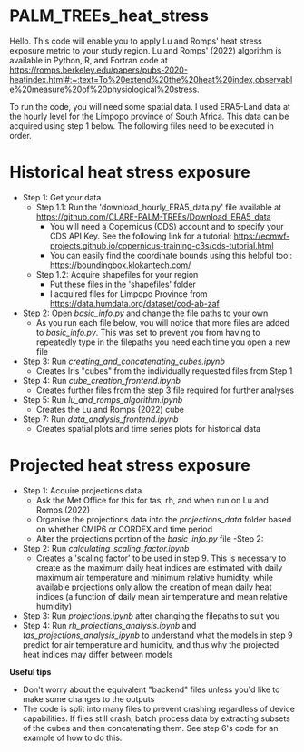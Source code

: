 # PALM_TREEs_heat_stress

Hello. This code will enable you to apply Lu and Romps' heat stress exposure metric to your study region.
Lu and Romps' (2022) algorithm is available in Python, R, and Fortran code at https://romps.berkeley.edu/papers/pubs-2020-heatindex.html#:~:text=To%20extend%20the%20heat%20index,observable%20measure%20of%20physiological%20stress.

To run the code, you will need some spatial data. I used ERA5-Land data at the hourly level for the Limpopo province of South Africa. This data can be acquired using step 1 below.
The following files need to be executed in order. 

# Historical heat stress exposure
- Step 1: Get your data
  - Step 1.1: Run the 'download_hourly_ERA5_data.py' file available at https://github.com/CLARE-PALM-TREEs/Download_ERA5_data
    - You will need a Copernicus (CDS) account and to specify your CDS API Key. See the following link for a tutorial: https://ecmwf-projects.github.io/copernicus-training-c3s/cds-tutorial.html
    - You can easily find the coordinate bounds using this helpful tool: https://boundingbox.klokantech.com/
  - Step 1.2: Acquire shapefiles for your region
    - Put these files in the 'shapefiles' folder
    - I acquired files for Limpopo Province from  https://data.humdata.org/dataset/cod-ab-zaf
- Step 2: Open _basic_info.py_ and change the file paths to your own
  - As you run each file below, you will notice that more files are added to _basic_info.py_. This was set to prevent you from having to repeatedly type in the filepaths you need each time you open a new file
- Step 3: Run _creating_and_concatenating_cubes.ipynb_
  - Creates Iris "cubes" from the individually requested files from Step 1
- Step 4: Run _cube_creation_frontend.ipynb_
  - Creates further files from the step 3 file required for further analyses
- Step 5: Run _lu_and_romps_algorithm.ipynb_
  - Creates the Lu and Romps (2022) cube
- Step 7: Run _data_analysis_frontend.ipynb_
  - Creates spatial plots and time series plots for historical data

# Projected heat stress exposure
- Step 1: Acquire projections data
  - Ask the Met Office for this for tas, rh, and when run on Lu and Romps (2022)
  - Organise the projections data into the _projections_data_ folder based on whether CMIP6 or CORDEX and time period
  - Alter the projections portion of the _basic_info.py_ file
-Step 2: 
- Step 2: Run _calculating_scaling_factor.ipynb_
  - Creates a 'scaling factor' to be used in step 9. This is necessary to create as the maximum daily heat indices are estimated with daily maximum air temperature and minimum relative humidity, while available projections only allow the creation of mean daily heat indices (a function of daily mean air temperature and mean relative humidity)
- Step 3: Run _projections.ipynb_ after changing the filepaths to suit you
- Step 4: Run _rh_projections_analysis.ipynb_ and _tas_projections_analysis_ipynb_ to understand what the models in step 9 predict for air temperature and humidity, and thus why the projected heat indices may differ between models

**Useful tips**
- Don't worry about the equivalent "backend" files unless you'd like to make some changes to the outputs
- The code is split into many files to prevent crashing regardless of device capabilities. If files still crash, batch process data by extracting subsets of the cubes and then concatenating them. See step 6's code for an example of how to do this.

